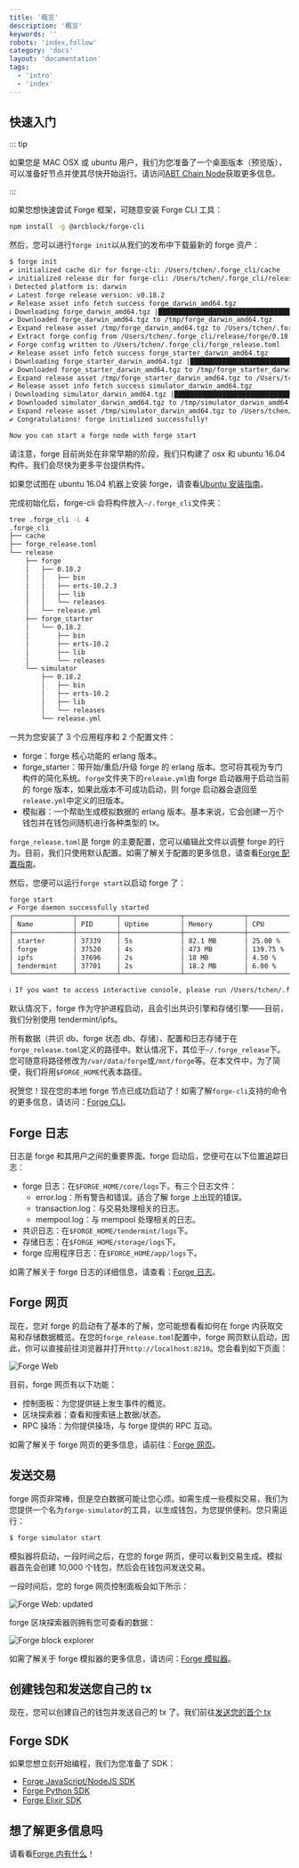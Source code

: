 ```yaml
---
title: '概览'
description: '概览'
keywords: ''
robots: 'index,follow'
category: 'docs'
layout: 'documentation'
tags:
  - 'intro'
  - 'index'
---
```


## 快速入门

::: tip

如果您是 MAC OSX 或 ubuntu 用户，我们为您准备了一个桌面版本（预览版），可以准备好节点并使其尽快开始运行。请访问[ABT Chain Node](../instruction/tools/abt_chain_node)获取更多信息。

:::

如果您想快速尝试 Forge 框架，可随意安装 Forge CLI 工具：

```bash
npm install -g @arcblock/forge-cli
```

然后，您可以进行`forge init`以从我们的发布中下载最新的 forge 资产：

```bash
$ forge init
✔ initialized cache dir for forge-cli: /Users/tchen/.forge_cli/cache
✔ initialized release dir for forge-cli: /Users/tchen/.forge_cli/release
ℹ Detected platform is: darwin
✔ Latest forge release version: v0.18.2
✔ Release asset info fetch success forge_darwin_amd64.tgz
ℹ Downloading forge_darwin_amd64.tgz |████████████████████████████████████████ 100% || 88.17/88.17 MB
✔ Downloaded forge_darwin_amd64.tgz to /tmp/forge_darwin_amd64.tgz
✔ Expand release asset /tmp/forge_darwin_amd64.tgz to /Users/tchen/.forge_cli/release/forge/0.18.2
✔ Extract forge config from /Users/tchen/.forge_cli/release/forge/0.18.2/lib/forge_sdk-0.17.0/priv/forge_release.toml
✔ Forge config written to /Users/tchen/.forge_cli/forge_release.toml
✔ Release asset info fetch success forge_starter_darwin_amd64.tgz
ℹ Downloading forge_starter_darwin_amd64.tgz |████████████████████████████████████████ 100% || 12.19/12.19 MB
✔ Downloaded forge_starter_darwin_amd64.tgz to /tmp/forge_starter_darwin_amd64.tgz
✔ Expand release asset /tmp/forge_starter_darwin_amd64.tgz to /Users/tchen/.forge_cli/release/forge_starter/0.18.2
✔ Release asset info fetch success simulator_darwin_amd64.tgz
ℹ Downloading simulator_darwin_amd64.tgz |████████████████████████████████████████ 100% || 18.81/18.81 MB
✔ Downloaded simulator_darwin_amd64.tgz to /tmp/simulator_darwin_amd64.tgz
✔ Expand release asset /tmp/simulator_darwin_amd64.tgz to /Users/tchen/.forge_cli/release/simulator/0.18.2
✔ Congratulations! forge initialized successfully!

Now you can start a forge node with forge start
```

请注意，forge 目前尚处在非常早期的阶段，我们只构建了 osx 和 ubuntu 16.04 构件。我们会尽快为更多平台提供构件。

如果您试图在 ubuntu 16.04 机器上安装 forge，请查看[Ubuntu 安装指南](../instruction/install/ubuntu)。

完成初始化后，forge-cli 会将构件放入`~/.forge_cli`文件夹：

```bash
tree .forge_cli -L 4
.forge_cli
├── cache
├── forge_release.toml
└── release
    ├── forge
    │   ├── 0.18.2
    │   │   ├── bin
    │   │   ├── erts-10.2.3
    │   │   ├── lib
    │   │   └── releases
    │   └── release.yml
    ├── forge_starter
    │   └── 0.18.2
    │       ├── bin
    │       ├── erts-10.2
    │       ├── lib
    │       └── releases
    └── simulator
        ├── 0.18.2
        │   ├── bin
        │   ├── erts-10.2
        │   ├── lib
        │   └── releases
        └── release.yml
```

一共为您安装了 3 个应用程序和 2 个配置文件：

- forge：forge 核心功能的 erlang 版本。
- forge_starter：带开始/重启/升级 forge 的 erlang 版本。您可将其视为专门构件的简化系统。`forge`文件夹下的`release.yml`由 forge 启动器用于启动当前的 forge 版本，如果此版本不可成功启动，则 forge 启动器会退回至`release.yml`中定义的旧版本。
- 模拟器：一个帮助生成模拟数据的 erlang 版本。基本来说，它会创建一万个钱包并在钱包间随机进行各种类型的 tx。

`forge_release.toml`是 forge 的主要配置，您可以编辑此文件以调整 forge 的行为。目前，我们只使用默认配置。如需了解关于配置的更多信息，请查看[Forge 配置指南](../instruction/configuration)。

然后，您便可以运行`forge start`以启动 forge 了：

```bash
forge start
✔ Forge daemon successfully started
┌───────────────┬──────────┬───────────────┬───────────────┬────────────────────┐
│ Name          │ PID      │ Uptime        │ Memory        │ CPU                │
├───────────────┼──────────┼───────────────┼───────────────┼────────────────────┤
│ starter       │ 37339    │ 5s            │ 82.1 MB       │ 25.00 %            │
│ forge         │ 37520    │ 4s            │ 473 MB        │ 139.75 %           │
│ ipfs          │ 37696    │ 2s            │ 18 MB         │ 4.50 %             │
│ tendermint    │ 37701    │ 2s            │ 18.2 MB       │ 6.00 %             │
└───────────────┴──────────┴───────────────┴───────────────┴────────────────────┘

ℹ If you want to access interactive console, please run /Users/tchen/.forge_cli/release/forge/0.18.2/bin/forge remote_console
```

默认情况下，forge 作为守护进程启动，且会引出共识引擎和存储引擎——目前，我们分别使用 tendermint/ipfs。

所有数据（共识 db、forge 状态 db、存储）、配置和日志存储于在`forge_release.toml`定义的路径中。默认情况下，其位于`~/.forge_release`下。您可随意将路径修改为`/var/data/forge`或`/mnt/forge`等。在本文件中，为了简便，我们将用`$FORGE_HOME`代表本路径。

祝贺您！现在您的本地 forge 节点已成功启动了！如需了解`forge-cli`支持的命令的更多信息，请访问：[Forge CLI](../../tools/forge_cli)。

## Forge 日志

日志是 forge 和其用户之间的重要界面。forge 启动后，您便可在以下位置追踪日志：

- forge 日志：在`$FORGE_HOME/core/logs`下。有三个日志文件：
  - error.log：所有警告和错误。适合了解 forge 上出现的错误。
  - transaction.log：与交易处理相关的日志。
  - mempool.log：与 mempool 处理相关的日志。
- 共识日志：在`$FORGE_HOME/tendermint/logs`下。
- 存储日志：在`$FORGE_HOME/storage/logs`下。
- forge 应用程序日志：在`$FORGE_HOME/app/logs`下。

如需了解关于 forge 日志的详细信息，请查看：[Forge 日志](../instruction/log)。

## Forge 网页

现在，您对 forge 的启动有了基本的了解，您可能想看看如何在 forge 内获取交易和存储数据概览。在您的`forge_release.toml`配置中，forge 网页默认启动，因此，你可以直接前往浏览器并打开`http://localhost:8210`。您会看到如下页面：

![Forge Web](./assets/forge_web.jpg)

目前，forge 网页有以下功能：

- 控制面板：为您提供链上发生事件的概览。
- 区块探索器：查看和搜索链上数据/状态。
- RPC 操场：为你提供操场，与 forge 提供的 RPC 互动。

如需了解关于 forge 网页的更多信息，请前往：[Forge 网页](../instruction/tools/forge_web)。

## 发送交易

forge 网页非常棒，但是空白数据可能让您心烦。如需生成一些模拟交易，我们为您提供一个名为`forge-simulator`的工具，以生成钱包，为您提供便利。您只需运行：

```bash
$ forge simulator start
```

模拟器将启动，一段时间之后，在您的 forge 网页，便可以看到交易生成。模拟器首先会创建 10,000 个钱包，然后会在钱包间发送交易。

一段时间后，您的 forge 网页控制面板会如下所示：

![Forge Web: updated](./assets/forge_web1.jpg)

forge 区块探索器则拥有您可查看的数据：

![Forge block explorer](./assets/forge_explorer.jpg)

如需了解关于 forge 模拟器的更多信息，请访问：[Forge 模拟器](../instruction/tools/simulator)。

## 创建钱包和发送您自己的 tx

现在，您可以创建自己的钱包并发送自己的 tx 了。我们前往[发送您的首个 tx](../instruction/transaction)

## Forge SDK

如果您想立刻开始编程，我们为您准备了 SDK：

- [Forge JavaScript/NodeJS SDK](../sdk/javascript)
- [Forge Python SDK](../sdk/python)
- [Forge Elixir SDK](../sdk/elixir)

## 想了解更多信息吗

请看看[Forge 内有什么](../explanation/inside-forge)！

<!--stackedit_data:
eyJoaXN0b3J5IjpbMTI5NzA1NzkxOSwzNDkwMjQ5NjMsMjA3MT
A3ODI0MiwtMTg5NjM5MDA0NywtMTA1ODExMjk2NiwtMTE5NjM0
MTkyNCwxMTMzMTQyOTk3LC03MTk4MDg3NjgsMTg3MDEwNTgxNi
wyMDE4OTYxMzEwLDgyMzYzMDEyXX0=
-->

